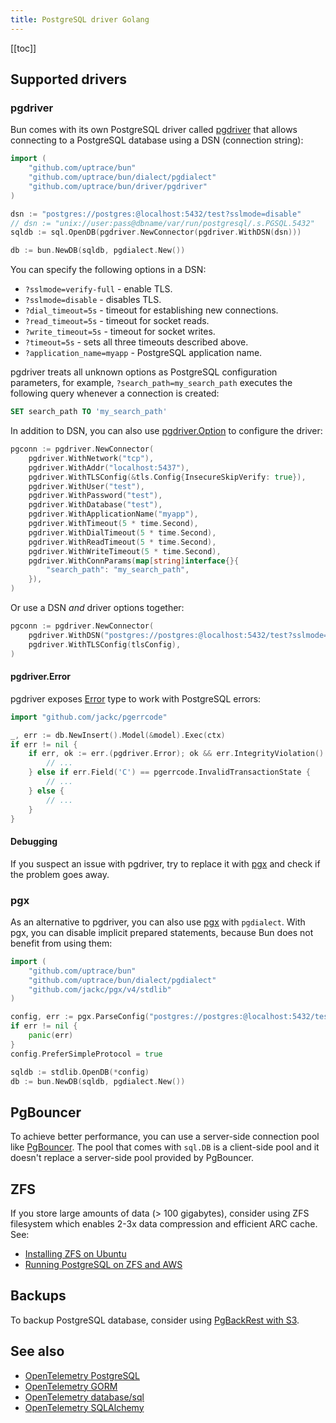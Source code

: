 ```yaml
---
title: PostgreSQL driver Golang
---
```


<CoverImage title="Supported PostgreSQL drivers" />

[[toc]]

## Supported drivers

### pgdriver

Bun comes with its own PostgreSQL driver called
[pgdriver](https://github.com/uptrace/bun/tree/master/driver/pgdriver) that allows connecting to a
PostgreSQL database using a DSN (connection string):

```go
import (
	"github.com/uptrace/bun"
	"github.com/uptrace/bun/dialect/pgdialect"
	"github.com/uptrace/bun/driver/pgdriver"
)

dsn := "postgres://postgres:@localhost:5432/test?sslmode=disable"
// dsn := "unix://user:pass@dbname/var/run/postgresql/.s.PGSQL.5432"
sqldb := sql.OpenDB(pgdriver.NewConnector(pgdriver.WithDSN(dsn)))

db := bun.NewDB(sqldb, pgdialect.New())
```

You can specify the following options in a DSN:

- `?sslmode=verify-full` - enable TLS.
- `?sslmode=disable` - disables TLS.
- `?dial_timeout=5s` - timeout for establishing new connections.
- `?read_timeout=5s` - timeout for socket reads.
- `?write_timeout=5s` - timeout for socket writes.
- `?timeout=5s` - sets all three timeouts described above.
- `?application_name=myapp` - PostgreSQL application name.

pgdriver treats all unknown options as PostgreSQL configuration parameters, for example,
`?search_path=my_search_path` executes the following query whenever a connection is created:

```sql
SET search_path TO 'my_search_path'
```

In addition to DSN, you can also use
[pgdriver.Option](https://pkg.go.dev/github.com/uptrace/bun/driver/pgdriver#Option) to configure the
driver:

```go
pgconn := pgdriver.NewConnector(
	pgdriver.WithNetwork("tcp"),
	pgdriver.WithAddr("localhost:5437"),
	pgdriver.WithTLSConfig(&tls.Config{InsecureSkipVerify: true}),
	pgdriver.WithUser("test"),
	pgdriver.WithPassword("test"),
	pgdriver.WithDatabase("test"),
	pgdriver.WithApplicationName("myapp"),
	pgdriver.WithTimeout(5 * time.Second),
	pgdriver.WithDialTimeout(5 * time.Second),
	pgdriver.WithReadTimeout(5 * time.Second),
	pgdriver.WithWriteTimeout(5 * time.Second),
	pgdriver.WithConnParams(map[string]interface{}{
		"search_path": "my_search_path",
	}),
)
```

Or use a DSN _and_ driver options together:

```go
pgconn := pgdriver.NewConnector(
    pgdriver.WithDSN("postgres://postgres:@localhost:5432/test?sslmode=verify-full"),
    pgdriver.WithTLSConfig(tlsConfig),
)
```

#### pgdriver.Error

pgdriver exposes [Error](https://pkg.go.dev/github.com/uptrace/bun/driver/pgdriver#Error) type to
work with PostgreSQL errors:

```go
import "github.com/jackc/pgerrcode"

_, err := db.NewInsert().Model(&model).Exec(ctx)
if err != nil {
    if err, ok := err.(pgdriver.Error); ok && err.IntegrityViolation() {
        // ...
    } else if err.Field('C') == pgerrcode.InvalidTransactionState {
        // ...
    } else {
        // ...
    }
}
```

#### Debugging

If you suspect an issue with pgdriver, try to replace it with [pgx](#pgx) and check if the problem
goes away.

### pgx

As an alternative to pgdriver, you can also use [pgx](https://github.com/jackc/pgx) with
`pgdialect`. With pgx, you can disable implicit prepared statements, because Bun does not benefit
from using them:

```go
import (
	"github.com/uptrace/bun"
	"github.com/uptrace/bun/dialect/pgdialect"
	"github.com/jackc/pgx/v4/stdlib"
)

config, err := pgx.ParseConfig("postgres://postgres:@localhost:5432/test?sslmode=disable")
if err != nil {
	panic(err)
}
config.PreferSimpleProtocol = true

sqldb := stdlib.OpenDB(*config)
db := bun.NewDB(sqldb, pgdialect.New())
```

## PgBouncer

To achieve better performance, you can use a server-side connection pool like
[PgBouncer](https://www.pgbouncer.org/). The pool that comes with `sql.DB` is a client-side pool and
it doesn't replace a server-side pool provided by PgBouncer.

## ZFS

If you store large amounts of data (> 100 gigabytes), consider using ZFS filesystem which enables
2-3x data compression and efficient ARC cache. See:

- [Installing ZFS on Ubuntu](https://uptrace.dev/blog/ubuntu-install-zfs.html)
- [Running PostgreSQL on ZFS and AWS](tuning-zfs-aws-ebs.md)

## Backups

To backup PostgreSQL database, consider using [PgBackRest with S3](pgbackrest-s3-backups.md).

## See also

- [OpenTelemetry PostgreSQL](https://uptrace.dev/get/monitor/opentelemetry-postgresql.html)
- [OpenTelemetry GORM](https://uptrace.dev/get/instrument/opentelemetry-gorm.html)
- [OpenTelemetry database/sql](https://uptrace.dev/get/instrument/opentelemetry-database-sql.html)
- [OpenTelemetry SQLAlchemy](https://uptrace.dev/get/instrument/opentelemetry-sqlalchemy.html)
